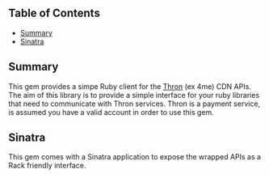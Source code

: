 ## Table of Contents
* [Summary](#summary)
* [Sinatra](#sinatra)

## Summary
This gem provides a simpe Ruby client for the [Thron](https://developer.4me.it/index.php) (ex 4me) CDN APIs.
The aim of this library is to provide a simple interface for your ruby libraries
that need to communicate with Thron services. Thron is a payment service, is
assumed you have a valid account in order to use this gem.

## Sinatra
This gem comes with a Sinatra application to expose the wrapped APIs as a Rack
friendly interface.

